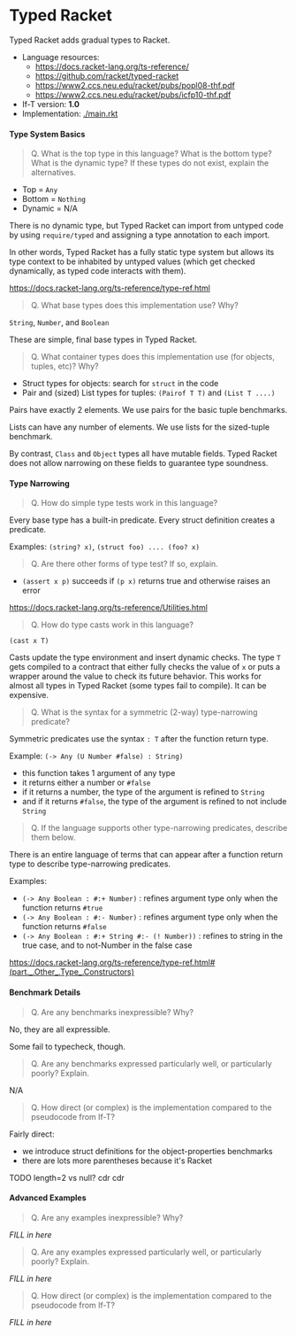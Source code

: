 Typed Racket
===

Typed Racket adds gradual types to Racket.

* Language resources:
  - <https://docs.racket-lang.org/ts-reference/>
  - <https://github.com/racket/typed-racket>
  - <https://www2.ccs.neu.edu/racket/pubs/popl08-thf.pdf>
  - <https://www2.ccs.neu.edu/racket/pubs/icfp10-thf.pdf>
* If-T version: **1.0**
* Implementation: [./main.rkt](./main.rkt)


#### Type System Basics

> Q. What is the top type in this language? What is the bottom type? What is the dynamic type?
> If these types do not exist, explain the alternatives.

* Top = `Any`
* Bottom = `Nothing`
* Dynamic = N/A

There is no dynamic type, but Typed Racket can import from untyped code by using `require/typed`
and assigning a type annotation to each import.

In other words, Typed Racket has a fully static type system but allows its type context
to be inhabited by untyped values (which get checked dynamically, as typed code
interacts with them).

<https://docs.racket-lang.org/ts-reference/type-ref.html>


> Q. What base types does this implementation use? Why?

`String`, `Number`, and `Boolean`

These are simple, final base types in Typed Racket.


> Q. What container types does this implementation use (for objects, tuples, etc)? Why?

* Struct types for objects: search for `struct` in the code
* Pair and (sized) List types for tuples: `(Pairof T T)` and `(List T ....)`

Pairs have exactly 2 elements. We use pairs for the basic tuple benchmarks.

Lists can have any number of elements. We use lists for the sized-tuple benchmark.

By contrast, `Class` and `Object` types all have mutable fields. Typed Racket does
not allow narrowing on these fields to guarantee type soundness.


#### Type Narrowing

> Q. How do simple type tests work in this language?

Every base type has a built-in predicate. Every struct definition creates a predicate.

Examples: `(string? x)`, `(struct foo) .... (foo? x)`


> Q. Are there other forms of type test? If so, explain.

* `(assert x p)` succeeds if `(p x)` returns true and otherwise raises an error

<https://docs.racket-lang.org/ts-reference/Utilities.html>


> Q. How do type casts work in this language?

`(cast x T)`

Casts update the type environment and insert dynamic checks. The type `T` gets
compiled to a contract that either fully checks the value of `x` or puts a
wrapper around the value to check its future behavior. This works for almost
all types in Typed Racket (some types fail to compile). It can be expensive.


> Q. What is the syntax for a symmetric (2-way) type-narrowing predicate?

Symmetric predicates use the syntax `: T` after the function return type.

Example: `(-> Any (U Number #false) : String)`
  * this function takes 1 argument of any type
  * it returns either a number or `#false`
  * if it returns a number, the type of the argument is refined to `String`
  * and if it returns `#false`, the type of the argument is refined to not include `String`


> Q. If the language supports other type-narrowing predicates, describe them below.

There is an entire language of terms that can appear after a function return type to
describe type-narrowing predicates.

Examples:
* `(-> Any Boolean : #:+ Number)` : refines argument type only when the function returns `#true`
* `(-> Any Boolean : #:- Number)` : refines argument type only when the function returns `#false`
* `(-> Any Boolean : #:+ String #:- (! Number))` : refines to string in the true case, and to not-Number in the false case

<https://docs.racket-lang.org/ts-reference/type-ref.html#(part._.Other_.Type_.Constructors)>


#### Benchmark Details

> Q. Are any benchmarks inexpressible? Why?

No, they are all expressible.

Some fail to typecheck, though.


> Q. Are any benchmarks expressed particularly well, or particularly poorly? Explain.

N/A


> Q. How direct (or complex) is the implementation compared to the pseudocode from If-T?

Fairly direct:
* we introduce struct definitions for the object-properties benchmarks
* there are lots more parentheses because it's Racket

TODO length=2 vs null? cdr cdr


#### Advanced Examples

> Q. Are any examples inexpressible? Why?

_FILL in here_


> Q. Are any examples expressed particularly well, or particularly poorly? Explain.

_FILL in here_


> Q. How direct (or complex) is the implementation compared to the pseudocode from If-T?

_FILL in here_



